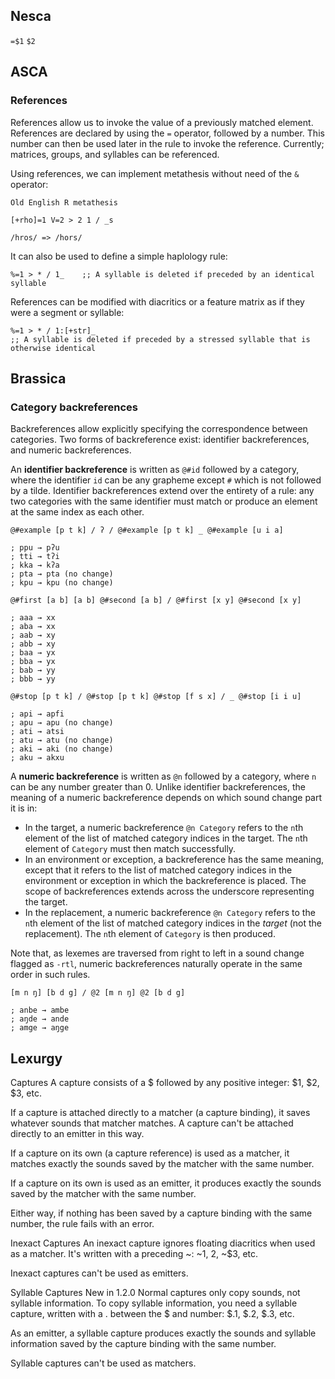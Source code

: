 ## Nesca

`=$1` `$2`

## ASCA

### References
References allow us to invoke the value of a previously matched element. References are declared by using the `=` operator, followed by a number. This number can then be used later in the rule to invoke the reference.
Currently; matrices, groups, and syllables can be referenced.

Using references, we can implement metathesis without need of the `&` operator:
```
Old English R metathesis

[+rho]=1 V=2 > 2 1 / _s

/hros/ => /hors/
```

It can also be used to define a simple haplology rule:
```
%=1 > * / 1_    ;; A syllable is deleted if preceded by an identical syllable
```

References can be modified with diacritics or a feature matrix as if they were a segment or syllable:

```
%=1 > * / 1:[+str]_ 
;; A syllable is deleted if preceded by a stressed syllable that is otherwise identical
```

## Brassica

### Category backreferences

Backreferences allow explicitly specifying the correspondence between categories.
Two forms of backreference exist: identifier backreferences, and numeric backreferences.

An **identifier backreference** is written as `@#id` followed by a category,
  where the identifier `id` can be any grapheme except `#` which is not followed by a tilde.
Identifier backreferences extend over the entirety of a rule:
  any two categories with the same identifier
  must match or produce an element at the same index as each other.

```brassica
@#example [p t k] / ʔ / @#example [p t k] _ @#example [u i a]

; ppu → pʔu
; tti → tʔi
; kka → kʔa
; pta → pta (no change)
; kpu → kpu (no change)
```

```brassica
@#first [a b] [a b] @#second [a b] / @#first [x y] @#second [x y]

; aaa → xx
; aba → xx
; aab → xy
; abb → xy
; baa → yx
; bba → yx
; bab → yy
; bbb → yy
```

```brassica
@#stop [p t k] / @#stop [p t k] @#stop [f s x] / _ @#stop [i i u]

; api → apfi
; apu → apu (no change)
; ati → atsi
; atu → atu (no change)
; aki → aki (no change)
; aku → akxu
```

A **numeric backreference** is written as `@n` followed by a category,
  where `n` can be any number greater than 0.
Unlike identifier backreferences,
  the meaning of a numeric backreference depends on which sound change part it is in:
  
- In the target, a numeric backreference `@n Category`
    refers to the `n`th element of the list of matched category indices in the target.
  The `n`th element of `Category` must then match successfully.
- In an environment or exception, a backreference has the same meaning,
    except that it refers to the list of matched category indices
    in the environment or exception in which the backreference is placed.
  The scope of backreferences extends across the underscore representing the target.
- In the replacement, a numeric backreference `@n Category`
    refers to the `n`th element of the list of matched category indices in the *target* (not the replacement).
  The `n`th element of `Category` is then produced.
  
Note that, as lexemes are traversed from right to left in a sound change flagged as `-rtl`,
  numeric backreferences naturally operate in the same order in such rules.
  
```brassica
[m n ŋ] [b d g] / @2 [m n ŋ] @2 [b d g]

; anbe → ambe
; aŋde → ande
; amge → aŋge
```

## Lexurgy

Captures
A capture consists of a $ followed by any positive integer: $1, $2, $3, etc.

If a capture is attached directly to a matcher (a capture binding), it saves whatever sounds that matcher matches. A capture can't be attached directly to an emitter in this way.

If a capture on its own (a capture reference) is used as a matcher, it matches exactly the sounds saved by the matcher with the same number.

If a capture on its own is used as an emitter, it produces exactly the sounds saved by the matcher with the same number.

Either way, if nothing has been saved by a capture binding with the same number, the rule fails with an error.

Inexact Captures
An inexact capture ignores floating diacritics when used as a matcher. It's written with a preceding ~: ~$1, ~$2, ~$3, etc.

Inexact captures can't be used as emitters.

Syllable Captures
New in 1.2.0
Normal captures only copy sounds, not syllable information. To copy syllable information, you need a syllable capture, written with a . between the $ and number: $.1, $.2, $.3, etc.

As an emitter, a syllable capture produces exactly the sounds and syllable information saved by the capture binding with the same number.

Syllable captures can't be used as matchers.